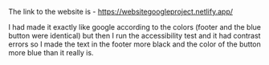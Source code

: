 The link to the website is - https://websitegoogleproject.netlify.app/

I had made it exactly like google  according to the colors (footer and the blue button were identical) but then I run the accessibility test and it had contrast errors so I made the text in the footer more black and the color of the button more blue than it really is.